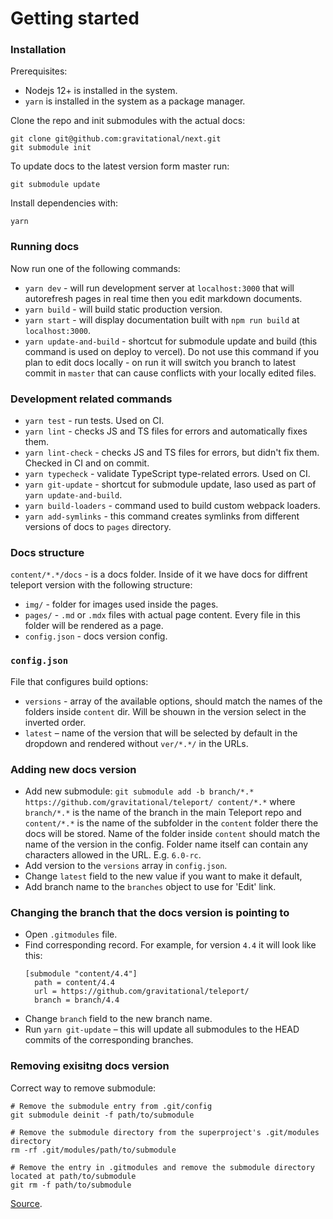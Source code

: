 # Getting started

### Installation

Prerequisites:

- Nodejs 12+ is installed in the system.
- `yarn` is installed in the system as a package manager.

Clone the repo and init submodules with the actual docs:

```
git clone git@github.com:gravitational/next.git
git submodule init
```

To update docs to the latest version form master run:

```
git submodule update
```

Install dependencies with:

```
yarn
```

### Running docs

Now run one of the following commands:

- `yarn dev` - will run development server at `localhost:3000` that will autorefresh pages in real time then you edit markdown documents.
- `yarn build` - will build static production version.
- `yarn start` - will display documentation built with `npm run build` at `localhost:3000`.
- `yarn update-and-build` - shortcut for submodule update and build (this command is used on deploy to vercel). Do not use this command if you plan to edit docs locally - on run it will switch you branch to latest commit in `master` that can cause conflicts with your locally edited files.

### Development related commands

- `yarn test` - run tests. Used on CI.
- `yarn lint` - checks JS and TS files for errors and automatically fixes them.
- `yarn lint-check` - checks JS and TS files for errors, but didn't fix them. Checked in CI and on commit.
- `yarn typecheck` - validate TypeScript type-related errors. Used on CI.
- `yarn git-update` - shortcut for submodule update, laso used as part of `yarn update-and-build`.
- `yarn build-loaders` - command used to build custom webpack loaders.
- `yarn add-symlinks` - this command creates symlinks from different versions of docs to `pages` directory.

### Docs structure

`content/*.*/docs` - is a docs folder. Inside of it we have docs for diffrent teleport version with the following structure:

- `img/` - folder for images used inside the pages.
- `pages/` - `.md` or `.mdx` files with actual page content. Every file in this folder will be rendered as a page.
- `config.json` - docs version config.

### `config.json`

File that configures build options:

- `versions` - array of the available options, should match the names of the folders inside `content` dir. Will be shouwn in the version select in the inverted order.
- `latest` – name of the version that will be selected by default in the dropdown and rendered without `ver/*.*/` in the URLs.

### Adding new docs version

- Add new submodule: `git submodule add -b branch/*.* https://github.com/gravitational/teleport/ content/*.*` where `branch/*.*` is the name of the branch in the main Teleport repo and `content/*.*` is the name of the subfolder in the `content` folder there the docs will be stored. Name of the folder inside `content` should match the name of the version in the config. Folder name itself can contain any characters allowed in the URL. E.g. `6.0-rc`.
- Add version to the `versions` array in `config.json`.
- Change `latest` field to the new value if you want to make it default,
- Add branch name to the `branches` object to use for 'Edit' link.

### Changing the branch that the docs version is pointing to

- Open `.gitmodules` file.
- Find corresponding record. For example, for version `4.4` it will look like this:
  ```
  [submodule "content/4.4"]
    path = content/4.4
    url = https://github.com/gravitational/teleport/
    branch = branch/4.4
  ```
- Change `branch` field to the new branch name.
- Run `yarn git-update` – this will update all submodules to the HEAD commits
  of the corresponding branches.

### Removing exisitng docs version

Correct way to remove submodule:

```
# Remove the submodule entry from .git/config
git submodule deinit -f path/to/submodule

# Remove the submodule directory from the superproject's .git/modules directory
rm -rf .git/modules/path/to/submodule

# Remove the entry in .gitmodules and remove the submodule directory located at path/to/submodule
git rm -f path/to/submodule
```

[Source](https://stackoverflow.com/a/36593218/1008291).
